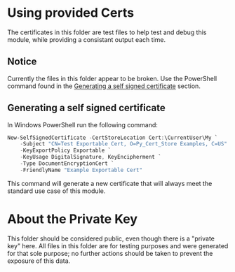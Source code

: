 # Using provided Certs

The certificates in this folder are test files to help test and debug this module, while providing a consistant output each time.

## Notice

Currently the files in this folder appear to be broken. Use the PowerShell command found in the [Generating a self signed certificate](#generating-a-self-signed-certificate) section.

## Generating a self signed certificate

In Windows PowerShell run the following command:

```powershell
New-SelfSignedCertificate -CertStoreLocation Cert:\CurrentUser\My `
    -Subject "CN=Test Exportable Cert, O=Py_Cert_Store Examples, C=US" `
    -KeyExportPolicy Exportable `
    -KeyUsage DigitalSignature, KeyEncipherment `
    -Type DocumentEncryptionCert `
    -FriendlyName "Example Exportable Cert"
```

This command will generate a new certificate that will always meet the standard use case of this module.

<!-- When prompted for the password enter: `pass1234`.

Re-generating the .p12 from the other provided cert files:
- Regenerate the certiticate .pem:
  - `openssl req -x509 -new -key private_key.pem -days 365 -out certificate.crt -addext "keyUsage = digitalSignature, keyEncipherment, dataEncipherment, cRLSign, keyCertSign" -addext "extendedKeyUsage = serverAuth, clientAuth"`
- Generate the .p12 files:
  - `openssl pkcs12 -export -out certificate.p12 -inkey private_key.pem -in certificate.crt -name "Rust Test Cert" -passout pass:pass1234`

## Windows: Certificate Import

1. Double click on a `.p12` file
2. Install for the current user
3. Advance to the `Private Key Protection` page of the installer (This page will have a password box)
  1. Enter in the certificate's pass word (when using the `.p12`s from this repo the password is set to: `pass1234`)
  2. Click the `Mark this key as exportable` check box
4. Advance all the way to the `Completing the Certificate Import Wizard` page and click `Finish`

## Windows: PowerShell

1. Open Powershell
2. Save the password as an environment variable: `$password = ConvertTo-SecureString -String "pass1234" -AsPlainText -Force`
3. Enter the import command: `Import-PfxCertificate -FilePath "C:\path\to\certificate.p12" -CertStoreLocation Cert:\CurrentUser\My -Exportable -Password $password`
  1. It is recommend to launch power shell from the folder the `.p12` file is in to simplify the File Path paramater to `"./certificate.p12"` -->

# About the Private Key

This folder should be considered public, even though there is a "private key" here. All files in this folder are for testing purposes and were generated for that sole purpose; no further actions should be taken to prevent the exposure of this data.
